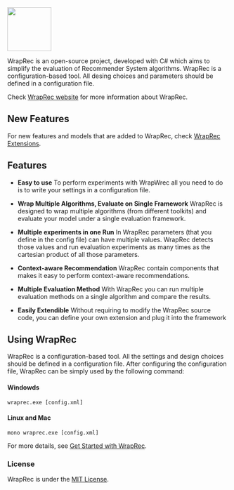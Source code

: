 <img src='http://babakx.github.io/WrapRec/logo.png' height='100' />

WrapRec is an open-source project, developed with C# which aims to simplify the evaluation of Recommender System algorithms. WrapRec is a configuration-based tool. All desing choices and parameters should be defined in a configuration file.

Check [WrapRec website](http://babakx.github.io/WrapRec) for more information about WrapRec.

## New Features
For new features and models that are added to WrapRec, check [WrapRec Extensions](https://github.com/babakx/WrapRec.Extensions).

## Features

* __Easy to use__
To perform experiments with WrapWrec all you need to do is to write your settings in a configuration file.

* __Wrap Multiple Algorithms, Evaluate on Single Framework__
WrapRec is designed to wrap multiple algorithms (from different toolkits) and evaluate your model under a single evaluation framework.

* __Multiple experiments in one Run__
In WrapRec parameters (that you define in the config file) can have multiple values. WrapRec detects those values and run evaluation experiments as many times as the cartesian product of all those parameters.

* __Context-aware Recommendation__
WrapRec contain components that makes it easy to perform context-aware recommendations.

* __Multiple Evaluation Method__
With WrapRec you can run multiple evaluation methods on a single algorithm and compare the results.

* __Easily Extendible__
Without requiring to modify the WrapRec source code, you can define your own extension and plug it into the framework

## Using WrapRec
WrapRec is a configuration-based tool. All the settings and design choices should be defined in a configuration file.
After configuring the configuration file, WrapRec can be simply used by the following command:

#### Windowds
```
wraprec.exe [config.xml]
```

#### Linux and Mac
```
mono wraprec.exe [config.xml]
```

For more details, see [Get Started with WrapRec](http://babakx.github.io/WrapRec/GetStarted.html).

### License
WrapRec is under the [MIT License](https://opensource.org/licenses/MIT).
